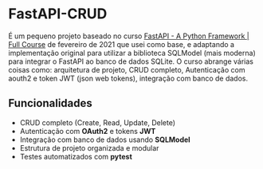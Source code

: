 # FastAPI-CRUD

É um pequeno projeto baseado no curso [FastAPI - A Python Framework | Full Course](https://www.youtube.com/watch?v=7t2alSnE2-I) de fevereiro de 2021 que usei como base, e adaptando a implementação original para utilizar a biblioteca SQLModel (mais moderna) para integrar o FastAPI ao banco de dados SQLite. O curso abrange várias coisas como: arquitetura de projeto, CRUD completo, Autenticação com aouth2 e token JWT (json web tokens), integração com banco de dados.

## Funcionalidades
- CRUD completo (Create, Read, Update, Delete)  
- Autenticação com **OAuth2** e tokens **JWT**  
- Integração com banco de dados usando **SQLModel**  
- Estrutura de projeto organizada e modular  
- Testes automatizados com **pytest**

[](img/docs.png)
